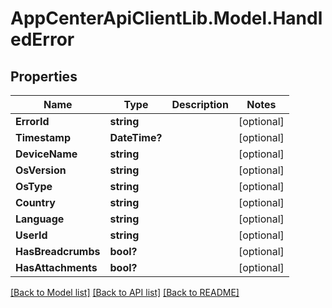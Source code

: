 # AppCenterApiClientLib.Model.HandledError
## Properties

Name | Type | Description | Notes
------------ | ------------- | ------------- | -------------
**ErrorId** | **string** |  | [optional] 
**Timestamp** | **DateTime?** |  | [optional] 
**DeviceName** | **string** |  | [optional] 
**OsVersion** | **string** |  | [optional] 
**OsType** | **string** |  | [optional] 
**Country** | **string** |  | [optional] 
**Language** | **string** |  | [optional] 
**UserId** | **string** |  | [optional] 
**HasBreadcrumbs** | **bool?** |  | [optional] 
**HasAttachments** | **bool?** |  | [optional] 

[[Back to Model list]](../README.md#documentation-for-models) [[Back to API list]](../README.md#documentation-for-api-endpoints) [[Back to README]](../README.md)

